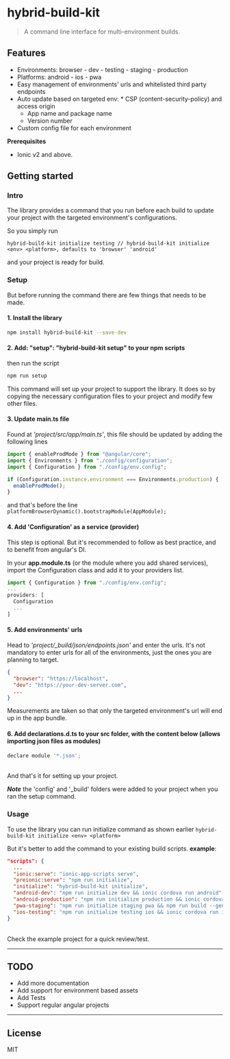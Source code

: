 # hybrid-build-kit

> A command line interface for multi-environment builds.

## Features

* Environments: browser - dev - testing - staging - production
* Platforms: android - ios - pwa
* Easy management of environments' urls and whitelisted third party endpoints
* Auto update based on targeted env: \* CSP (content-security-policy) and access origin
  * App name and package name
  * Version number
* Custom config file for each environment

**Prerequisites**

* Ionic v2 and above.

## Getting started

### Intro

The library provides a command that you run before each build to update your project with the targeted environment's configurations.

So you simply run

```
hybrid-build-kit initialize testing // hybrid-build-kit initialize <env> <platform>, defaults to 'browser' 'android'
```

and your project is ready for build.

### Setup

But before running the command there are few things that needs to be made.

#### 1. Install the library

```bash
npm install hybrid-build-kit --save-dev
```

#### 2. Add: "setup": "hybrid-build-kit setup" to your npm scripts

then run the script

```bash
npm run setup
```

This command will set up your project to support the library. It does so by copying the necessary configuration files to your project and modify few other files.

#### 3. Update **main.ts** file

Found at _'project/src/app/main.ts'_, this file should be updated by adding the following lines

```javascript
import { enableProdMode } from "@angular/core";
import { Environments } from "./config/configuration";
import { Configuration } from "./config/env.config";

if (Configuration.instance.environment === Environments.production) {
  enableProdMode();
}
```

and that's before the line `platformBrowserDynamic().bootstrapModule(AppModule);`

#### 4. Add 'Configuration' as a service (provider)

This step is optional. But it's recommended to follow as best practice, and to benefit from angular's DI.

In your **app.module.ts** (or the module where you add shared services), import the Configuration class and add it to your providers list.

```javascript
import { Configuration } from "./config/env.config";
...
providers: [
  Configuration
  ...
]
```

#### 5. Add environments' urls

Head to _'project/\_build/json/endpoints.json'_ and enter the urls. It's not mandatory to enter urls for all of the environments, just the ones you are planning to target.

```json
{
  "browser": "https://localhost",
  "dev": "https://your-dev-server.com",
  ...
}
```

Measurements are taken so that only the targeted environment's url will end up in the app bundle.

#### 6. Add declarations.d.ts to your src folder, with the content below (allows importing json files as modules)

```javascript
declare module '*.json';
```

<br/>
And that's it for setting up your project.

**_Note_** the 'config' and '\_build' folders were added to your project when you ran the setup command.

### Usage

To use the library you can run initialize command as shown earlier `hybrid-build-kit initialize <env> <platform>`

But it's better to add the command to your existing build scripts. **example**:

```json
"scripts": {
  ...
  "ionic:serve": "ionic-app-scripts serve",
  "preionic:serve": "npm run initialize",
  "initialize": "hybrid-build-kit initialize",
  "android-dev": "npm run initialize dev && ionic cordova run android",
  "android-production": "npm run initialize production && ionic cordova run android --release --prod --generateSourceMap",
  "pwa-staging": "npm run initialize staging pwa && npm run build --generateSourceMap",
  "ios-testing": "npm run initialize testing ios && ionic cordova run ios --target='iPhone-6'"
}
```

<br/>
Check the example project for a quick review/test.

---

## TODO

* Add more documentation
* Add support for environment based assets
* Add Tests
* Support regular angular projects

---

## License

MIT
